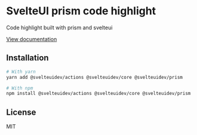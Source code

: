 # SvelteUI prism code highlight

Code highlight built with prism and svelteui

[View documentation](https://svelteui-docs.vercel.app/)

## Installation

```sh
# With yarn
yarn add @svelteuidev/actions @svelteuidev/core @svelteuidev/prism

# With npm
npm install @svelteuidev/actions @svelteuidev/core @svelteuidev/prism
```

## License

MIT
